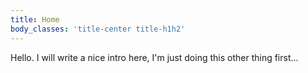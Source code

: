 ```yaml
---
title: Home
body_classes: 'title-center title-h1h2'
---
```


Hello. I will write a nice intro here, I'm just doing this other thing first...